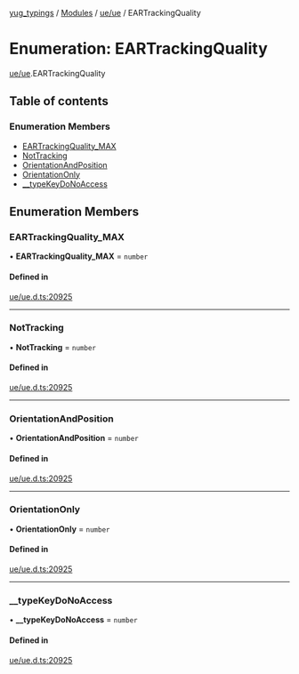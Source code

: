 [yug_typings](../README.md) / [Modules](../modules.md) / [ue/ue](../modules/ue_ue.md) / EARTrackingQuality

# Enumeration: EARTrackingQuality

[ue/ue](../modules/ue_ue.md).EARTrackingQuality

## Table of contents

### Enumeration Members

- [EARTrackingQuality\_MAX](ue_ue.EARTrackingQuality.md#eartrackingquality_max)
- [NotTracking](ue_ue.EARTrackingQuality.md#nottracking)
- [OrientationAndPosition](ue_ue.EARTrackingQuality.md#orientationandposition)
- [OrientationOnly](ue_ue.EARTrackingQuality.md#orientationonly)
- [\_\_typeKeyDoNoAccess](ue_ue.EARTrackingQuality.md#__typekeydonoaccess)

## Enumeration Members

### EARTrackingQuality\_MAX

• **EARTrackingQuality\_MAX** = `number`

#### Defined in

[ue/ue.d.ts:20925](https://github.com/YugMetaverse/yug_typings/blob/25cad34/ue/ue.d.ts#L20925)

___

### NotTracking

• **NotTracking** = `number`

#### Defined in

[ue/ue.d.ts:20925](https://github.com/YugMetaverse/yug_typings/blob/25cad34/ue/ue.d.ts#L20925)

___

### OrientationAndPosition

• **OrientationAndPosition** = `number`

#### Defined in

[ue/ue.d.ts:20925](https://github.com/YugMetaverse/yug_typings/blob/25cad34/ue/ue.d.ts#L20925)

___

### OrientationOnly

• **OrientationOnly** = `number`

#### Defined in

[ue/ue.d.ts:20925](https://github.com/YugMetaverse/yug_typings/blob/25cad34/ue/ue.d.ts#L20925)

___

### \_\_typeKeyDoNoAccess

• **\_\_typeKeyDoNoAccess** = `number`

#### Defined in

[ue/ue.d.ts:20925](https://github.com/YugMetaverse/yug_typings/blob/25cad34/ue/ue.d.ts#L20925)
